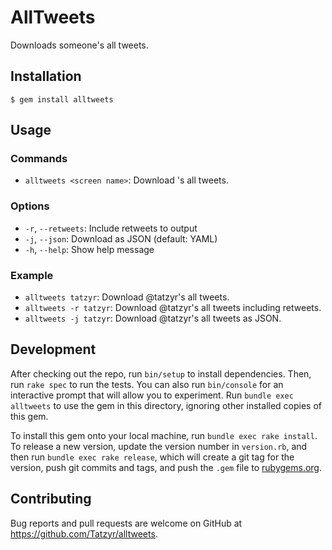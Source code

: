 # AllTweets

Downloads someone's all tweets.

## Installation

```
$ gem install alltweets
```

## Usage

### Commands

* `alltweets <screen name>`: Download <screen name>'s all tweets.

### Options

* `-r`, `--retweets`: Include retweets to output
* `-j`, `--json`: Download as JSON (default: YAML)
* `-h`, `--help`: Show help message

### Example

* `alltweets tatzyr`: Download @tatzyr's all tweets.
* `alltweets -r tatzyr`: Download @tatzyr's all tweets including retweets.
* `alltweets -j tatzyr`: Download @tatzyr's all tweets as JSON.

## Development

After checking out the repo, run `bin/setup` to install dependencies. Then, run `rake spec` to run the tests. You can also run `bin/console` for an interactive prompt that will allow you to experiment. Run `bundle exec alltweets` to use the gem in this directory, ignoring other installed copies of this gem.

To install this gem onto your local machine, run `bundle exec rake install`. To release a new version, update the version number in `version.rb`, and then run `bundle exec rake release`, which will create a git tag for the version, push git commits and tags, and push the `.gem` file to [rubygems.org](https://rubygems.org).

## Contributing

Bug reports and pull requests are welcome on GitHub at https://github.com/Tatzyr/alltweets.
